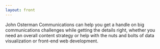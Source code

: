 ```yaml
---
layout: front
---
```


John Osterman Communications can help you get a handle on big communications challenges while getting the details right, whether you need an overall content strategy or help with the nuts and bolts of data visualization or front-end web development.
